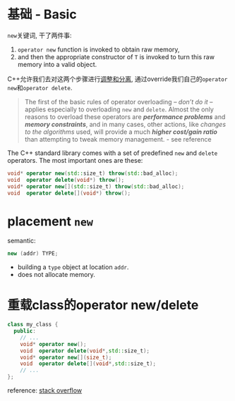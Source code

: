 # 基础 - Basic

`new`关键词, 干了两件事:

1. `operator new` function is invoked to obtain raw memory,
2. and then the appropriate constructor of `T` is invoked to turn this raw memory into a valid object.

C++允许我们去对这两个步骤进行<u>调整和分离</u>, 通过override我们自己的`operator new`和`operator delete`.

> The first of the basic rules of operator overloading – *don’t do it* – applies especially to overloading `new` and `delete`. Almost the only reasons to overload these operators are ***performance problems*** and ***memory constraints***, and in many cases, other actions, like *changes to the algorithms* used, will provide a much ***higher cost/gain ratio*** than attempting to tweak memory management. - see reference

The C++ standard library comes with a set of predefined `new` and `delete` operators. The most important ones are these:

```cpp
void* operator new(std::size_t) throw(std::bad_alloc); 
void  operator delete(void*) throw(); 
void* operator new[](std::size_t) throw(std::bad_alloc); 
void  operator delete[](void*) throw(); 
```

# placement `new`

semantic:

```cpp
new (addr) TYPE;
```

- building a `type` object at location `addr`.
- does not allocate memory.

# 重载class的operator new/delete

```cpp
class my_class { 
  public: 
    // ... 
    void* operator new();
    void  operator delete(void*,std::size_t);
    void* operator new[](size_t);
    void  operator delete[](void*,std::size_t);
    // ... 
}; 
```



reference: [stack overflow](https://stackoverflow.com/questions/4421706/what-are-the-basic-rules-and-idioms-for-operator-overloading/4421791#4421791)